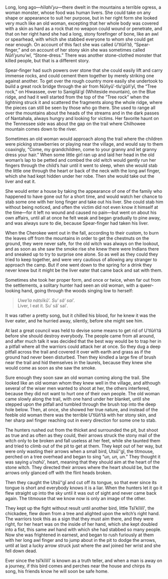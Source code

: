 Long, long ago—_hĭlahi′yu_—there dwelt in the mountains a terrible ogress, a woman monster, whose food was human livers. She could take on any shape or appearance to suit her purpose, but in her right form she looked very much like an old woman, excepting that her whole body was covered with a skin as hard as a rock that no weapon could wound or penetrate, and that on her right hand she had a long, stony forefinger of bone, like an awl or spearhead, with which she stabbed everyone to whom she could get near enough. On account of this fact she was called _Uʻtlûñ′tă_, “Spear-finger,” and on account of her stony skin she was sometimes called _Nûñ′yunu′wĭ_, “Stone-dress.” There was another stone-clothed monster that killed people, but that is a different story.

Spear-finger had such powers over stone that she could easily lift and carry immense rocks, and could cement them together by merely striking one against another. To get over the rough country more easily she undertook to build a great rock bridge through the air from Nûñyû′-tluʻgûñ′yĭ, the “Tree rock,” on Hiwassee, over to Sanigilâ′gĭ (Whiteside mountain), on the Blue ridge, and had it well started from the top of the “Tree rock” when the lightning struck it and scattered the fragments along the whole ridge, where the pieces can still be seen by those who go there. She used to range all over the mountains about the heads of the streams and in the dark passes of Nantahala, always hungry and looking for victims. Her favorite haunt on the Tennessee side was about the gap on the trail where Chilhowee mountain comes down to the river.

Sometimes an old woman would approach along the trail where the children were picking strawberries or playing near the village, and would say to them coaxingly, “Come, my grandchildren, come to your granny and let granny dress your hair.” When some little girl ran up and laid her head in the old woman’s lap to be petted and combed the old witch would gently run her fingers through the child’s hair until it went to sleep, when she would stab the little one through the heart or back of the neck with the long awl finger, which she had kept hidden under her robe. Then she would take out the liver and eat it.

She would enter a house by taking the appearance of one of the family who happened to have gone out for a short time, and would watch her chance to stab some one with her long finger and take out his liver. She could stab him without being noticed, and often the victim did not even know it himself at the time—for it left no wound and caused no pain—but went on about his own affairs, until all at once he felt weak and began gradually to pine away, and was always sure to die, because Spear-finger had taken his liver.

When the Cherokee went out in the fall, according to their custom, to burn the leaves off from the mountains in order to get the chestnuts on the ground, they were never safe, for the old witch was always on the lookout, and as soon as she saw the smoke rise she knew there were Indians there and sneaked up to try to surprise one alone. So as well as they could they tried to keep together, and were very cautious of allowing any stranger to approach the camp. But if one went down to the spring for a drink they never knew but it might be the liver eater that came back and sat with them.

Sometimes she took her proper form, and once or twice, when far out from the settlements, a solitary hunter had seen an old woman, with a queer-looking hand, going through the woods singing low to herself:

> _Uwe′la nátsĭkû′. Su′ să′ sai′._<br />
> Liver, I eat it. Su′ să′ sai′.<br />

It was rather a pretty song, but it chilled his blood, for he knew it was the liver eater, and he hurried away, silently, before she might see him.

At last a great council was held to devise some means to get rid of Uʼtlûñ′tă before she should destroy everybody. The people came from all around, and after much talk it was decided that the best way would be to trap her in a pitfall where all the warriors could attack her at once. So they dug a deep pitfall across the trail and covered it over with earth and grass as if the ground had never been disturbed. Then they kindled a large fire of brush near the trail and hid themselves in the laurels, because they knew she would come as soon as she saw the smoke.

Sure enough they soon saw an old woman coming along the trail. She looked like an old woman whom they knew well in the village, and although several of the wiser men wanted to shoot at her, the others interfered, because they did not want to hurt one of their own people. The old woman came slowly along the trail, with one hand under her blanket, until she stepped upon the pitfall and tumbled through the brush top into the deep hole below. Then, at once, she showed her true nature, and instead of the feeble old woman there was the terrible Uʼtlûñ′tă with her stony skin, and her sharp awl finger reaching out in every direction for some one to stab.

The hunters rushed out from the thicket and surrounded the pit, but shoot as true and as often as they could, their arrows struck the stony mail of the witch only to be broken and fall useless at her feet, while she taunted them and tried to climb out of the pit to get at them. They kept out of her way, but were only wasting their arrows when a small bird, Utsŭ′ʻgĭ, the titmouse, perched on a tree overhead and began to sing “_un, un, un_.” They thought it was saying _u′nahŭ′_, heart, meaning that they should aim at the heart of the stone witch. They directed their arrows where the heart should be, but the arrows only glanced off with the flint heads broken.

Then they caught the Utsŭ′ʻgĭ and cut off its tongue, so that ever since its tongue is short and everybody knows it is a liar. When the hunters let it go it flew straight up into the sky until it was out of sight and never came back again. The titmouse that we know now is only an image of the other.

They kept up the fight without result until another bird, little Tsĭ′kĭlilĭ′, the chickadee, flew down from a tree and alighted upon the witch’s right hand. The warriors took this as a sign that they must aim there, and they were right, for her heart was on the inside of her hand, which she kept doubled into a fist, this same awl hand with which she had stabbed so many people. Now she was frightened in earnest, and began to rush furiously at them with her long awl finger and to jump about in the pit to dodge the arrows, until at last a lucky arrow struck just where the awl joined her wrist and she fell down dead.

Ever since the tsĭ′kĭlilĭ′ is known as a truth teller, and when a man is away on a journey, if this bird comes and perches near the house and chirps its song, his friends know he will soon be safe home.

